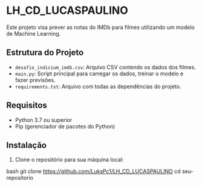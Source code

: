 # LH_CD_LUCASPAULINO
Este projeto visa prever as notas do IMDb para filmes utilizando um modelo de Machine Learning.
## Estrutura do Projeto

- `desafio_indicium_imdb.csv`: Arquivo CSV contendo os dados dos filmes.
- `main.py`: Script principal para carregar os dados, treinar o modelo e fazer previsões.
- `requirements.txt`: Arquivo com todas as dependências do projeto.

## Requisitos

- Python 3.7 ou superior
- Pip (gerenciador de pacotes do Python)

## Instalação

1. Clone o repositório para sua máquina local:

bash
git clone  https://github.com/LuksPc1/LH_CD_LUCASPAULINO 
cd seu-repositorio
